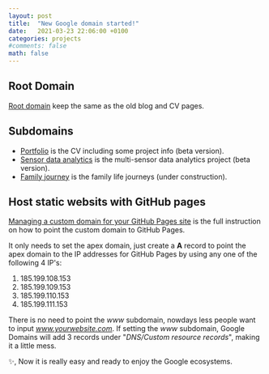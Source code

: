 ```yaml
---
layout: post
title:  "New Google domain started!"
date:   2021-03-23 22:06:00 +0100
categories: projects
#comments: false
math: false
---
```


## Root Domain

[Root domain](https://plotsignal.com) keep the same as the old blog and CV pages.

## Subdomains
* [Portfolio](https://cv.plotsignal.com) is the CV including some project info (beta version).
* [Sensor data analytics](https://msensor.plotsignal.com) is the multi-sensor data analytics project (beta version). 
* [Family journey](https://yiru.plotsignal.com) is the family life journeys (under construction).

## Host static websits with GitHub pages
[Managing a custom domain for your GitHub Pages site](https://docs.github.com/en/github/working-with-github-pages/managing-a-custom-domain-for-your-github-pages-site#configuring-a-records-with-your-dns-provider) is the full instruction on how to point the custom domain to GitHub Pages.

It only needs to set the apex domain, just create a __A__ record to point the apex domain to the IP addresses for GitHub Pages by using any one of the following 4 IP's:

1. 185.199.108.153
1. 185.199.109.153
1. 185.199.110.153
1. 185.199.111.153

There is no need to point the *www* subdomain, nowdays less people want to input *www.yourwebsite.com*. If setting the _www_ subdomain, Google Domains will add 3 records under "_DNS/Custom resource records_", making it a little mess.

:sparkles:, Now it is really easy and ready to enjoy the Google ecosystems.